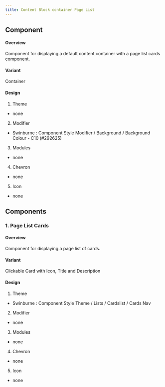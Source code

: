 ```yaml
---
title: Content Block container Page List
---
```

## Component
#### Overview
  Component for displaying a default content container with a page list cards component.
#### Variant
 Container
#### Design
1. Theme
 * none
2. Modifier
 * Swinburne : Component Style Modifier / Background / Background Colour - C10 (#292625)
3. Modules
 * none
4. Chevron
 * none
5. Icon
 * none


## Components
### 1. Page List Cards
#### Overview
  Component for displaying a page list of cards.
#### Variant 
  Clickable Card with Icon, Title and Description
#### Design
1. Theme
 * Swinburne : Component Style Theme / Lists / Cardslist / Cards Nav
2. Modifier
 * none
3. Modules
 * none
4. Chevron
 * none
5. Icon
 * none
